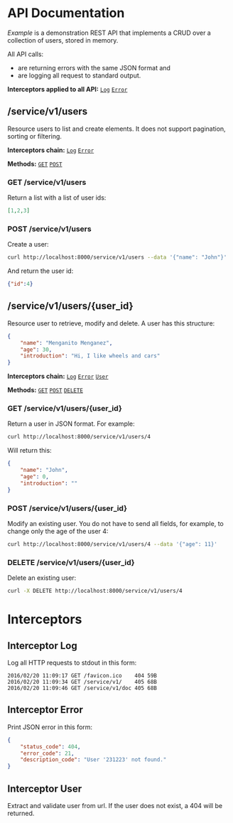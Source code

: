 # API Documentation
_Example_ is a demonstration REST API that implements a CRUD over a collection
of users, stored in memory.

All API calls:
* are returning errors with the same JSON format and
* are logging all request to standard output.

**Interceptors applied to all API:**  [`Log`](#interceptor-log)  [`Error`](#interceptor-error) 

## /service/v1/users

Resource users to list and create elements. It does not support pagination,
sorting or filtering.

**Interceptors chain:**  [`Log`](#interceptor-log)  [`Error`](#interceptor-error) 

**Methods:**  [`GET`](#get-servicev1users)  [`POST`](#post-servicev1users) 

### GET /service/v1/users

Return a list with a list of user ids:

```json
[1,2,3]
```

### POST /service/v1/users

Create a user:
```sh
curl http://localhost:8000/service/v1/users --data '{"name": "John"}'
```
And return the user id:
```json
{"id":4}
```

## /service/v1/users/{user_id}

Resource user to retrieve, modify and delete. A user has this structure:

```json
{
	"name": "Menganito Menganez",
	"age": 30,
	"introduction": "Hi, I like wheels and cars"
}
```

**Interceptors chain:**  [`Log`](#interceptor-log)  [`Error`](#interceptor-error)  [`User`](#interceptor-user) 

**Methods:**  [`GET`](#get-servicev1usersuser_id)  [`POST`](#post-servicev1usersuser_id)  [`DELETE`](#delete-servicev1usersuser_id) 

### GET /service/v1/users/{user_id}

Return a user in JSON format. For example:
```sh
curl http://localhost:8000/service/v1/users/4
```
Will return this:
```json
{
	"name": "John",
	"age": 0,
	"introduction": ""
}
```

### POST /service/v1/users/{user_id}

Modify an existing user. You do not have to send all fields, for example, to
change only the age of the user 4:

```sh
curl http://localhost:8000/service/v1/users/4 --data '{"age": 11}'
```

### DELETE /service/v1/users/{user_id}

Delete an existing user:

```sh
curl -X DELETE http://localhost:8000/service/v1/users/4
```

# Interceptors

## Interceptor Log
Log all HTTP requests to stdout in this form:

```
2016/02/20 11:09:17 GET	/favicon.ico	404	59B
2016/02/20 11:09:34 GET	/service/v1/	405	68B
2016/02/20 11:09:46 GET	/service/v1/doc	405	68B
```

## Interceptor Error
Print JSON error in this form:

```json
{
	"status_code": 404,
	"error_code": 21,
	"description_code": "User '231223' not found."
}
```

## Interceptor User
Extract and validate user from url. If the user does not exist, a 404 will be
returned.